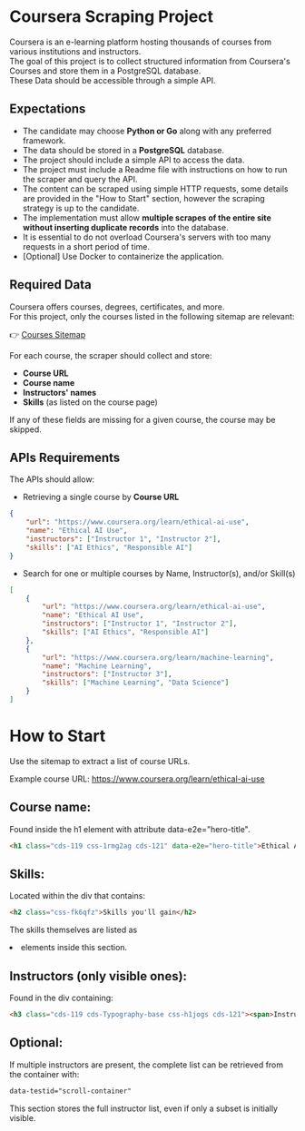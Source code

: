 # Coursera Scraping Project
Coursera is an e-learning platform hosting thousands of courses from various institutions and instructors.  
The goal of this project is to collect structured information from Coursera's Courses and store them in a PostgreSQL database.  
These Data should be accessible through a simple API.


## Expectations
- The candidate may choose **Python or Go** along with any preferred framework.
- The data should be stored in a **PostgreSQL** database.
- The project should include a simple API to access the data.
- The project must include a Readme file with instructions on how to run the scraper and query the API. 
- The content can be scraped using simple HTTP requests, some details are provided in the "How to Start" section, however the scraping strategy is up to the candidate.
- The implementation must allow **multiple scrapes of the entire site without inserting duplicate records** into the database.
- It is essential to do not overload Coursera's servers with too many requests in a short period of time.
- [Optional] Use Docker to containerize the application.


## Required Data
Coursera offers courses, degrees, certificates, and more.  
For this project, only the courses listed in the following sitemap are relevant:  

👉 [Courses Sitemap](https://www.coursera.org/sitemap~www~courses.xml)

For each course, the scraper should collect and store:

- **Course URL**  
- **Course name**  
- **Instructors' names**  
- **Skills** (as listed on the course page)

If any of these fields are missing for a given course, the course may be skipped.


## APIs Requirements
The APIs should allow:
- Retrieving a single course by **Course URL**
```json
{
    "url": "https://www.coursera.org/learn/ethical-ai-use",
    "name": "Ethical AI Use",
    "instructors": ["Instructor 1", "Instructor 2"],
    "skills": ["AI Ethics", "Responsible AI"]
}
```

- Search for one or multiple courses by Name, Instructor(s), and/or Skill(s)
```json
[
    {
        "url": "https://www.coursera.org/learn/ethical-ai-use",
        "name": "Ethical AI Use",
        "instructors": ["Instructor 1", "Instructor 2"],
        "skills": ["AI Ethics", "Responsible AI"]
    },
    {
        "url": "https://www.coursera.org/learn/machine-learning",
        "name": "Machine Learning",
        "instructors": ["Instructor 3"],
        "skills": ["Machine Learning", "Data Science"]
    }
]
```

# How to Start
Use the sitemap to extract a list of course URLs.

Example course URL:
https://www.coursera.org/learn/ethical-ai-use

## Course name:
Found inside the h1 element with attribute data-e2e="hero-title".

```html
<h1 class="cds-119 css-1rmg2ag cds-121" data-e2e="hero-title">Ethical AI Use</h1>
```

## Skills:
Located within the div that contains:
```html
<h2 class="css-fk6qfz">Skills you'll gain</h2>
```

The skills themselves are listed as <li> elements inside this section.

## Instructors (only visible ones):
Found in the div containing:

```html
<h3 class="cds-119 cds-Typography-base css-h1jogs cds-121"><span>Instructor</span></h3>
```

## Optional:
If multiple instructors are present, the complete list can be retrieved from the container with:

```html
data-testid="scroll-container"
```
This section stores the full instructor list, even if only a subset is initially visible.
